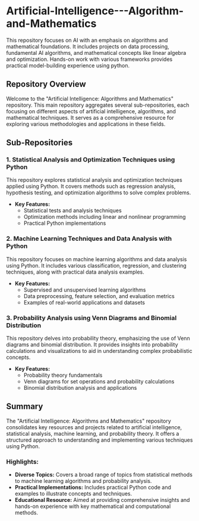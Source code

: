 # Artificial-Intelligence---Algorithm-and-Mathematics
This repository focuses on AI with an emphasis on algorithms and mathematical foundations. It includes projects on data processing, fundamental AI algorithms, and mathematical concepts like linear algebra and optimization. Hands-on work with various frameworks provides practical model-building experience using python.

## Repository Overview

Welcome to the "Artificial Intelligence: Algorithms and Mathematics" repository. This main repository aggregates several sub-repositories, each focusing on different aspects of artificial intelligence, algorithms, and mathematical techniques. It serves as a comprehensive resource for exploring various methodologies and applications in these fields.

## Sub-Repositories

### 1. Statistical Analysis and Optimization Techniques using Python
This repository explores statistical analysis and optimization techniques applied using Python. It covers methods such as regression analysis, hypothesis testing, and optimization algorithms to solve complex problems.

- **Key Features:**
  - Statistical tests and analysis techniques
  - Optimization methods including linear and nonlinear programming
  - Practical Python implementations

### 2. Machine Learning Techniques and Data Analysis with Python
This repository focuses on machine learning algorithms and data analysis using Python. It includes various classification, regression, and clustering techniques, along with practical data analysis examples.

- **Key Features:**
  - Supervised and unsupervised learning algorithms
  - Data preprocessing, feature selection, and evaluation metrics
  - Examples of real-world applications and datasets

### 3. Probability Analysis using Venn Diagrams and Binomial Distribution
This repository delves into probability theory, emphasizing the use of Venn diagrams and binomial distribution. It provides insights into probability calculations and visualizations to aid in understanding complex probabilistic concepts.

- **Key Features:**
  - Probability theory fundamentals
  - Venn diagrams for set operations and probability calculations
  - Binomial distribution analysis and applications

## Summary

The "Artificial Intelligence: Algorithms and Mathematics" repository consolidates key resources and projects related to artificial intelligence, statistical analysis, machine learning, and probability theory. It offers a structured approach to understanding and implementing various techniques using Python.

### Highlights:
- **Diverse Topics:** Covers a broad range of topics from statistical methods to machine learning algorithms and probability analysis.
- **Practical Implementations:** Includes practical Python code and examples to illustrate concepts and techniques.
- **Educational Resource:** Aimed at providing comprehensive insights and hands-on experience with key mathematical and computational methods.
